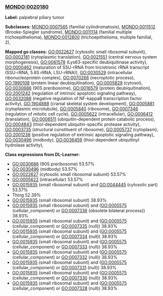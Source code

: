 
### [MONDO:0020180](http://purl.obolibrary.org/obo/MONDO_0020180)
**Label:** palpebral piliary tumor

**Subclasses:** [MONDO:0007565](http://purl.obolibrary.org/obo/MONDO_0007565) (familial cylindromatosis), [MONDO:0011512](http://purl.obolibrary.org/obo/MONDO_0011512) (Brooke-Spiegler syndrome), [MONDO:0011114](http://purl.obolibrary.org/obo/MONDO_0011114) (familial multiple trichoepithelioma), [MONDO:0012800](http://purl.obolibrary.org/obo/MONDO_0012800) (trichoepithelioma, multiple familial, 2), 

**Mapped go classes:** [GO:0022627](http://purl.obolibrary.org/obo/GO_0022627) (cytosolic small ribosomal subunit), [GO:0002181](http://purl.obolibrary.org/obo/GO_0002181) (cytoplasmic translation), [GO:0021551](http://purl.obolibrary.org/obo/GO_0021551) (central nervous system morphogenesis), [GO:0061578](http://purl.obolibrary.org/obo/GO_0061578) (Lys63-specific deubiquitinase activity), [GO:0000462](http://purl.obolibrary.org/obo/GO_0000462) (maturation of SSU-rRNA from tricistronic rRNA transcript (SSU-rRNA, 5.8S rRNA, LSU-rRNA)), [GO:0030529](http://purl.obolibrary.org/obo/GO_0030529) (intracellular ribonucleoprotein complex), [GO:0070266](http://purl.obolibrary.org/obo/GO_0070266) (necroptotic process), [GO:1990108](http://purl.obolibrary.org/obo/GO_1990108) (protein linear deubiquitination), [GO:0005829](http://purl.obolibrary.org/obo/GO_0005829) (cytosol), [GO:0030686](http://purl.obolibrary.org/obo/GO_0030686) (90S preribosome), [GO:0016579](http://purl.obolibrary.org/obo/GO_0016579) (protein deubiquitination), [GO:2001242](http://purl.obolibrary.org/obo/GO_2001242) (regulation of intrinsic apoptotic signaling pathway), [GO:0032088](http://purl.obolibrary.org/obo/GO_0032088) (negative regulation of NF-kappaB transcription factor activity), [GO:1904888](http://purl.obolibrary.org/obo/GO_1904888) (cranial skeletal system development), [GO:0005881](http://purl.obolibrary.org/obo/GO_0005881) (cytoplasmic microtubule), [GO:0005840](http://purl.obolibrary.org/obo/GO_0005840) (ribosome), [GO:0007346](http://purl.obolibrary.org/obo/GO_0007346) (regulation of mitotic cell cycle), [GO:0005622](http://purl.obolibrary.org/obo/GO_0005622) (intracellular), [GO:0006412](http://purl.obolibrary.org/obo/GO_0006412) (translation), [GO:0006511](http://purl.obolibrary.org/obo/GO_0006511) (ubiquitin-dependent protein catabolic process), [GO:0004843](http://purl.obolibrary.org/obo/GO_0004843) (thiol-dependent ubiquitin-specific protease activity), [GO:0003735](http://purl.obolibrary.org/obo/GO_0003735) (structural constituent of ribosome), [GO:0005737](http://purl.obolibrary.org/obo/GO_0005737) (cytoplasm), [GO:2001238](http://purl.obolibrary.org/obo/GO_2001238) (positive regulation of extrinsic apoptotic signaling pathway), [GO:0030496](http://purl.obolibrary.org/obo/GO_0030496) (midbody), [GO:0036459](http://purl.obolibrary.org/obo/GO_0036459) (thiol-dependent ubiquitinyl hydrolase activity), 

**Class expressions from DL-Learner:**

- [GO:0030686](http://purl.obolibrary.org/obo/GO_0030686) (90S preribosome) 53.57%
- [GO:0030496](http://purl.obolibrary.org/obo/GO_0030496) (midbody) 53.57%
- [GO:0022627](http://purl.obolibrary.org/obo/GO_0022627) (cytosolic small ribosomal subunit) 53.57%
- [GO:0005622](http://purl.obolibrary.org/obo/GO_0005622) (intracellular) 53.57%
- [GO:0015935](http://purl.obolibrary.org/obo/GO_0015935) (small ribosomal subunit) and [GO:0044445](http://purl.obolibrary.org/obo/GO_0044445) (cytosolic part) 53.57%
- Thing 52.39%
- [GO:0015935](http://purl.obolibrary.org/obo/GO_0015935) (small ribosomal subunit) 38.93%
- [GO:0015935](http://purl.obolibrary.org/obo/GO_0015935) (small ribosomal subunit) and ([GO:0005575](http://purl.obolibrary.org/obo/GO_0005575) (cellular_component) or [GO:0007336](http://purl.obolibrary.org/obo/GO_0007336) (obsolete bilateral process)) 38.93%
- [GO:0015935](http://purl.obolibrary.org/obo/GO_0015935) (small ribosomal subunit) and ([GO:0005575](http://purl.obolibrary.org/obo/GO_0005575) (cellular_component) or [GO:0007335](http://purl.obolibrary.org/obo/GO_0007335) (null)) 38.93%
- [GO:0015935](http://purl.obolibrary.org/obo/GO_0015935) (small ribosomal subunit) and ([GO:0005575](http://purl.obolibrary.org/obo/GO_0005575) (cellular_component) or [GO:0007334](http://purl.obolibrary.org/obo/GO_0007334) (null)) 38.93%
- [GO:0015935](http://purl.obolibrary.org/obo/GO_0015935) (small ribosomal subunit) and ([GO:0005575](http://purl.obolibrary.org/obo/GO_0005575) (cellular_component) or [GO:0007333](http://purl.obolibrary.org/obo/GO_0007333) (null)) 38.93%
- [GO:0015935](http://purl.obolibrary.org/obo/GO_0015935) (small ribosomal subunit) and ([GO:0005575](http://purl.obolibrary.org/obo/GO_0005575) (cellular_component) or [GO:0007332](http://purl.obolibrary.org/obo/GO_0007332) (null)) 38.93%
- [GO:0015935](http://purl.obolibrary.org/obo/GO_0015935) (small ribosomal subunit) and ([GO:0005575](http://purl.obolibrary.org/obo/GO_0005575) (cellular_component) or [GO:0007331](http://purl.obolibrary.org/obo/GO_0007331) (null)) 38.93%
- [GO:0015935](http://purl.obolibrary.org/obo/GO_0015935) (small ribosomal subunit) and ([GO:0005575](http://purl.obolibrary.org/obo/GO_0005575) (cellular_component) or [GO:0007330](http://purl.obolibrary.org/obo/GO_0007330) (null)) 38.93%
- [GO:0015935](http://purl.obolibrary.org/obo/GO_0015935) (small ribosomal subunit) and ([GO:0005575](http://purl.obolibrary.org/obo/GO_0005575) (cellular_component) or [GO:0007328](http://purl.obolibrary.org/obo/GO_0007328) (null)) 38.93%


